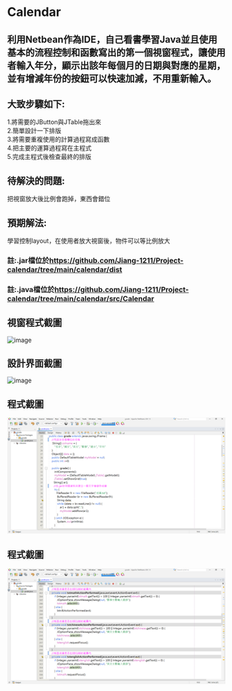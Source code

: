 # Calendar
## 利用Netbean作為IDE，自己看書學習Java並且使用基本的流程控制和函數寫出的第一個視窗程式，讓使用者輸入年分，顯示出該年每個月的日期與對應的星期，並有增減年份的按鈕可以快速加減，不用重新輸入。  
  
## 大致步驟如下:  
1.將需要的JButton與JTable拖出來  
2.簡單設計一下排版  
3.將需要重複使用的計算過程寫成函數  
4.把主要的運算過程寫在主程式  
5.完成主程式後檢查最終的排版  

## 待解決的問題:  
把視窗放大後比例會跑掉，東西會錯位

## 預期解法:  
學習控制layout，在使用者放大視窗後，物件可以等比例放大  
  
### 註:.jar檔位於<https://github.com/Jiang-1211/Project-calendar/tree/main/calendar/dist>  
### 註:.java檔位於<https://github.com/Jiang-1211/Project-calendar/tree/main/calendar/src/Calendar>
## 視窗程式截圖  
![image](image/視窗程式截圖.png)  
  
## 設計界面截圖  
![image](image/設計界面截圖.png)  
  
## 程式截圖  
![image](image/程式截圖(1).png)  
  
## 程式截圖 
![image](image/程式截圖(2).png)  
